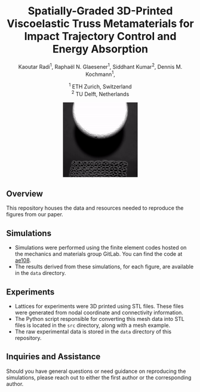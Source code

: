 <div align="center">

<h1>Spatially-Graded 3D-Printed Viscoelastic Truss Metamaterials for Impact Trajectory Control and Energy Absorption</h1>

<p>
  Kaoutar Radi<sup>1</sup>, Raphaël N. Glaesener<sup>1</sup>, Siddhant Kumar<sup>2</sup>, Dennis M. Kochmann<sup>1</sup>, 
</p>

<p>
  <sup>1</sup> ETH Zurich, Switzerland <br>
  <sup>2</sup> TU Delft, Netherlands
</p>

</div>

<div align="center">
    <img src="data/Bioct_SV4_impact.gif" alt="">
</div>

## Overview

This repository houses the data and resources needed to reproduce the figures from our paper.

## Simulations

- Simulations were performed using the finite element codes hosted on the mechanics and materials group GitLab. You can find the code at [ae108](https://gitlab.ethz.ch/mechanics-and-materials/).
- The results derived from these simulations, for each figure, are available in the `data` directory.

## Experiments

- Lattices for experiments were 3D printed using STL files. These files were generated from nodal coordinate and connectivity information.
- The Python script responsible for converting this mesh data into  STL files is located in the `src` directory, along with a mesh example.
- The raw experimental data is stored in the `data` directory of this repository.

## Inquiries and Assistance

Should you have general questions or need guidance on reproducing the simulations, please reach out to either the first author or the corresponding author.

